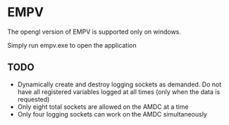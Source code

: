 # EMPV

The opengl version of EMPV is supported only on windows.

Simply run empv.exe to open the application

## TODO
- Dynamically create and destroy logging sockets as demanded. Do not have all registered variables logged at all times (only when the data is requested)
- Only eight total sockets are allowed on the AMDC at a time
- Only four logging sockets can work on the AMDC simultaneously

